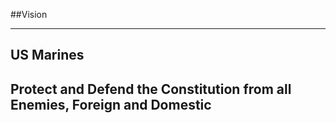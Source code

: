 <!-- .slide: data-background="resources/footer.svg" data-background-size="contain" data-background-position="bottom"  -->

##Vision
- - -
## **US Marines**  <!-- .element: style="color:navy" -->
## **Protect and Defend the Constitution from all Enemies, Foreign and Domestic**   <!-- .element: class="fragment"; style="color:maroon" -->

<aside class="notes">
</aside>

<br/>
<br/>
<br/>
<br/>
<br/>
<br/>
<br/>
<br/>
<br/>
<br/>
<br/>
<br/>
<br/>
<br/>
<br/>
<br/>
<br/>
<br/>
<br/>
<br/>
<br/>
<br/>
<br/>
